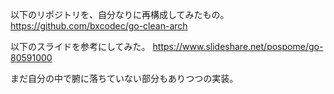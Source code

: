 以下のリポジトリを、自分なりに再構成してみたもの。
https://github.com/bxcodec/go-clean-arch 

以下のスライドを参考にしてみた。
https://www.slideshare.net/pospome/go-80591000

まだ自分の中で腑に落ちていない部分もありつつの実装。